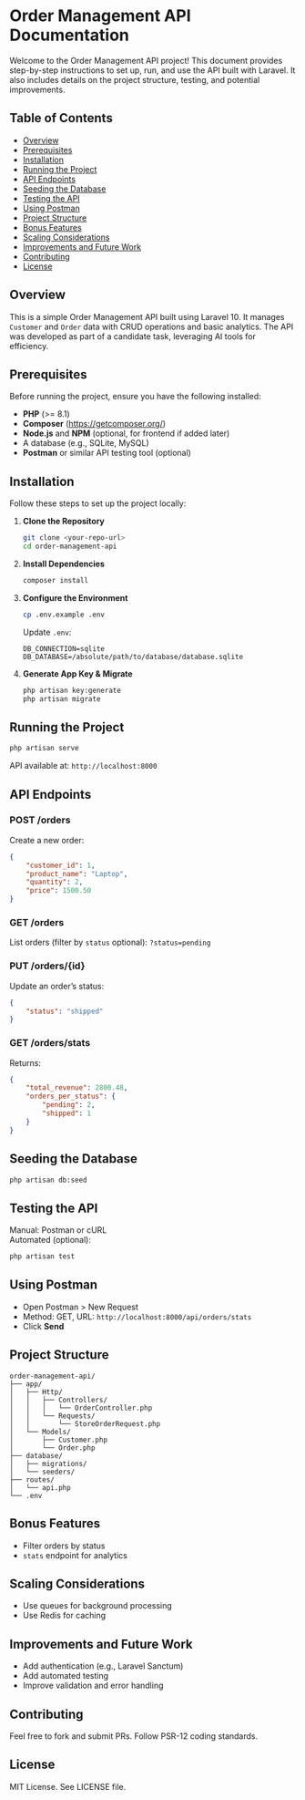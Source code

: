 # Order Management API Documentation

Welcome to the Order Management API project! This document provides step-by-step instructions to set up, run, and use the API built with Laravel. It also includes details on the project structure, testing, and potential improvements.

## Table of Contents
- [Overview](#overview)
- [Prerequisites](#prerequisites)
- [Installation](#installation)
- [Running the Project](#running-the-project)
- [API Endpoints](#api-endpoints)
- [Seeding the Database](#seeding-the-database)
- [Testing the API](#testing-the-api)
- [Using Postman](#using-postman)
- [Project Structure](#project-structure)
- [Bonus Features](#bonus-features)
- [Scaling Considerations](#scaling-considerations)
- [Improvements and Future Work](#improvements-and-future-work)
- [Contributing](#contributing)
- [License](#license)

## Overview
This is a simple Order Management API built using Laravel 10. It manages `Customer` and `Order` data with CRUD operations and basic analytics. The API was developed as part of a candidate task, leveraging AI tools for efficiency.

## Prerequisites
Before running the project, ensure you have the following installed:
- **PHP** (>= 8.1)
- **Composer** (https://getcomposer.org/)
- **Node.js** and **NPM** (optional, for frontend if added later)
- A database (e.g., SQLite, MySQL)
- **Postman** or similar API testing tool (optional)

## Installation
Follow these steps to set up the project locally:

1. **Clone the Repository**
   ```bash
   git clone <your-repo-url>
   cd order-management-api
   ```

2. **Install Dependencies**
   ```bash
   composer install
   ```

3. **Configure the Environment**
   ```bash
   cp .env.example .env
   ```
   Update `.env`:
   ```env
   DB_CONNECTION=sqlite
   DB_DATABASE=/absolute/path/to/database/database.sqlite
   ```

4. **Generate App Key & Migrate**
   ```bash
   php artisan key:generate
   php artisan migrate
   ```

## Running the Project
```bash
php artisan serve
```
API available at: `http://localhost:8000`

## API Endpoints

### POST /orders
Create a new order:
```json
{
    "customer_id": 1,
    "product_name": "Laptop",
    "quantity": 2,
    "price": 1500.50
}
```

### GET /orders
List orders (filter by `status` optional): `?status=pending`

### PUT /orders/{id}
Update an order’s status:
```json
{
    "status": "shipped"
}
```

### GET /orders/stats
Returns:
```json
{
    "total_revenue": 2800.48,
    "orders_per_status": {
        "pending": 2,
        "shipped": 1
    }
}
```

## Seeding the Database
```bash
php artisan db:seed
```

## Testing the API
Manual: Postman or cURL  
Automated (optional):
```bash
php artisan test
```

## Using Postman
- Open Postman > New Request
- Method: GET, URL: `http://localhost:8000/api/orders/stats`
- Click **Send**

## Project Structure

```
order-management-api/
├── app/
│   ├── Http/
│   │   ├── Controllers/
│   │   │   └── OrderController.php
│   │   └── Requests/
│   │       └── StoreOrderRequest.php
│   └── Models/
│       ├── Customer.php
│       └── Order.php
├── database/
│   ├── migrations/
│   └── seeders/
├── routes/
│   └── api.php
└── .env
```

## Bonus Features
- Filter orders by status
- `stats` endpoint for analytics

## Scaling Considerations
- Use queues for background processing
- Use Redis for caching

## Improvements and Future Work
- Add authentication (e.g., Laravel Sanctum)
- Add automated testing
- Improve validation and error handling

## Contributing
Feel free to fork and submit PRs. Follow PSR-12 coding standards.

## License
MIT License. See LICENSE file.
